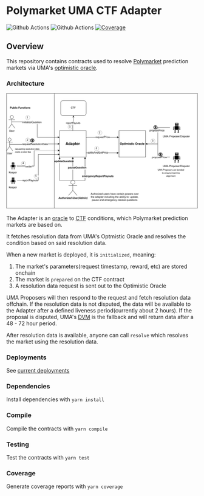 # Polymarket UMA CTF Adapter

![Github Actions](https://github.com/Polymarket/uma-conditional-tokens-adapter/workflows/Tests/badge.svg)
![Github Actions](https://github.com/Polymarket/uma-conditional-tokens-adapter/workflows/Lint/badge.svg)
[![Coverage](https://coveralls.io/repos/github/Polymarket/uma-conditional-tokens-adapter/badge.svg?branch=main)](https://coveralls.io/github/Polymarket/uma-conditional-tokens-adapter?branch=main)

## Overview

This repository contains contracts used to resolve [Polymarket](https://polymarket.com/) prediction markets via UMA's [optimistic oracle](https://docs.umaproject.org/oracle/optimistic-oracle-interface).

### Architecture
![Contract Architecture](./docs/adapter.png)

The Adapter is an [oracle](https://github.com/gnosis/conditional-tokens-contracts/blob/master/contracts/ConditionalTokens.sol#L65) to [CTF](https://docs.gnosis.io/conditionaltokens/) conditions, which Polymarket prediction markets are based on.

It fetches resolution data from UMA's Optmistic Oracle and resolves the condition based on said resolution data.

When a new market is deployed, it is `initialized`, meaning:
1) The market's parameters(request timestamp, reward, etc) are stored onchain
2) The market is `prepared` on the CTF contract
3) A resolution data request is sent out to the Optimistic Oracle

UMA Proposers will then respond to the request and fetch resolution data offchain. If the resolution data is not disputed, the data will be available to the Adapter after a defined liveness period(currently about 2 hours). If the proposal is disputed, UMA's [DVM](https://docs.umaproject.org/getting-started/oracle#umas-data-verification-mechanism) is the fallback and will return data after a 48 - 72 hour period.

After resolution data is available, anyone can call `resolve` which resolves the market using the resolution data.


### Deployments

See [current deployments](./deploys.md)


### Dependencies

Install dependencies with `yarn install`

### Compile

Compile the contracts with `yarn compile`

### Testing

Test the contracts with `yarn test`

### Coverage

Generate coverage reports with `yarn coverage`
